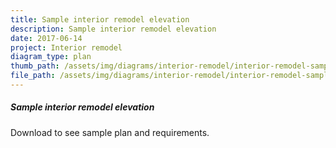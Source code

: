 ```yaml
---
title: Sample interior remodel elevation
description: Sample interior remodel elevation
date: 2017-06-14
project: Interior remodel
diagram_type: plan
thumb_path: /assets/img/diagrams/interior-remodel/interior-remodel-sample-elevation.png
file_path: /assets/img/diagrams/interior-remodel/interior-remodel-sample-elevation.pdf
---
```

##### Sample interior remodel elevation
Download to see sample plan and requirements.
